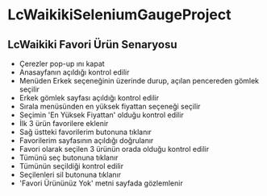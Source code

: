 # LcWaikikiSeleniumGaugeProject

LcWaikiki Favori Ürün Senaryosu
-------------------------------
* Çerezler pop-up ını kapat
* Anasayfanın açıldığı kontrol edilir
* Menüden Erkek seçeneğinin üzerinde durup, açılan pencereden gömlek seçilir
* Erkek gömlek sayfası açıldığı kontrol edilir
* Sırala menüsünden en yüksek fiyattan seçeneği seçilir
* Seçimin 'En Yüksek Fiyattan' olduğu kontrol edilir
* İlk 3 ürün favorilere eklenir
* Sağ üstteki favorilerim butonuna tıklanır
* Favorilerim sayfasının açıldığı doğrulanır
* Favori olarak seçilen 3 ürünün orada olduğu kontrol edilir
* Tümünü seç butonuna tıklanır
* Tümünün seçildiği kontrol edilir
* Seçilenleri sil butonuna tıklanır
* 'Favori Ürününüz Yok' metni sayfada gözlemlenir
